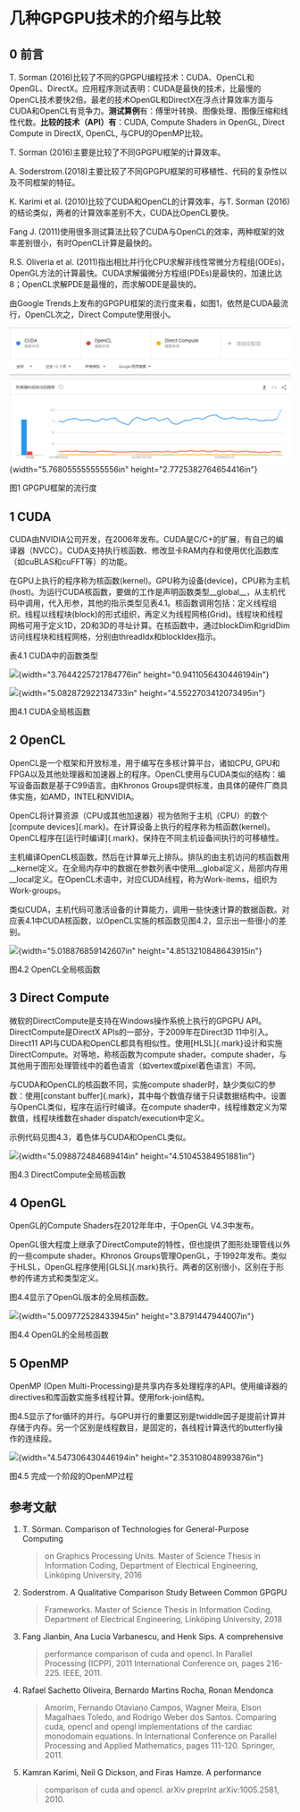 # 几种GPGPU技术的介绍与比较

## 0 前言

T. Sorman
(2016)比较了不同的GPGPU编程技术：CUDA、OpenCL和OpenGL、DirectX。应用程序测试表明：CUDA是最快的技术，比最慢的OpenCL技术要快2倍。最老的技术OpenGL和DirectX在浮点计算效率方面与CUDA和OpenCL有竞争力。**测试算例**有：傅里叶转换、图像处理、图像压缩和线性代数。**比较的技术（API）有**：CUDA,
Compute Shaders in OpenGL, Direct Compute in DirectX, OpenCL,
与CPU的OpenMP比较。

T. Sorman (2016)主要是比较了不同GPGPU框架的计算效率。

A.
Soderstrom.(2018)主要比较了不同GPGPU框架的可移植性、代码的复杂性以及不同框架的特征。

K. Karimi et al. (2010)比较了CUDA和OpenCL的计算效率，与T. Sorman
(2016)的结论类似，两者的计算效率差别不大，CUDA比OpenCL要快。

Fang J.
(2011)使用很多测试算法比较了CUDA与OpenCL的效率，两种框架的效率差别很小，有时OpenCL计算是最快的。

R.S. Oliveria et al.
(2011)指出相比并行化CPU求解非线性常微分方程组(ODEs)，OpenGL方法的计算最快。CUDA求解偏微分方程组(PDEs)是最快的，加速比达8；OpenCL求解PDE是最慢的，而求解ODE是最快的。

由Google
Trends上发布的GPGPU框架的流行度来看，如图1，依然是CUDA最流行，OpenCL次之，Direct
Compute使用很小。

![](./media/image1.png){width="5.768055555555556in"
height="2.7725382764654416in"}

图1 GPGPU框架的流行度

## 1 CUDA

CUDA由NVIDIA公司开发，在2006年发布。CUDA是C/C+的扩展，有自己的编译器（NVCC）。CUDA支持执行核函数、修改显卡RAM内存和使用优化函数库（如cuBLAS和cuFFT等）的功能。

在GPU上执行的程序称为核函数(kernel)。GPU称为设备(device)，CPU称为主机(host)。为运行CUDA核函数，要做的工作是声明函数类型\_\_global\_\_，从主机代码中调用，代入形参，其他的指示类型见表4.1。核函数调用包括：定义线程组织。线程以线程块(block)的形式组织，再定义为线程网格(Grid)。线程块和线程网格可用于定义1D，2D和3D的寻址计算。在核函数中，通过blockDim和gridDim访问线程块和线程网格，分别由threadIdx和blockIdex指示。

表4.1 CUDA中的函数类型

![](./media/image2.emf){width="3.7644225721784776in"
height="0.9411056430446194in"}

![](./media/image3.emf){width="5.082872922134733in"
height="4.5522703412073495in"}

图4.1 CUDA全局核函数

## 2 OpenCL

OpenCL是一个框架和开放标准，用于编写在多核计算平台，诸如CPU,
GPU和FPGA以及其他处理器和加速器上的程序。OpenCL使用与CUDA类似的结构：编写设备函数是基于C99语言。由Khronos
Groups提供标准，由具体的硬件厂商具体实施，如AMD，INTEL和NVIDIA。

OpenCL将计算资源（CPU或其他加速器）视为依附于主机（CPU）的数个[compute
devices]{.mark}。在计算设备上执行的程序称为核函数(kernel)。OpenCL程序在[运行时编译]{.mark}，保持在不同主机设备间执行的可移植性。

主机编译OpenCL核函数，然后在计算单元上排队。排队的由主机访问的核函数用\_\_kernel定义。在全局内存中的数据在参数列表中使用\_\_global定义，局部内存用\_\_local定义。在OpenCL术语中，对应CUDA线程，称为Work-items，组织为Work-groups。

类似CUDA，主机代码可激活设备的计算能力，调用一些快速计算的数据函数。对应表4.1中CUDA核函数，以OpenCL实施的核函数见图4.2，显示出一些很小的差别。

![](./media/image4.emf){width="5.018876859142607in"
height="4.8513210848643915in"}

图4.2 OpenCL全局核函数

## 3 Direct Compute

微软的DirectCompute是支持在Windows操作系统上执行的GPGPU
API。DirectCompute是DirectX APIs的一部分，于2009年在Direct3D
11中引入。Direct11
API与CUDA和OpenCL都具有相似性。使用[HLSL]{.mark}设计和实施DirectCompute。对等地，称核函数为compute
shader。compute
shader，与其他用于图形处理管线中的着色语言（如vertex或pixel着色语言）不同。

与CUDA和OpenCL的核函数不同，实施compute
shader时，缺少类似C的参数：使用[constant
buffer]{.mark}，其中每个数值存储于只读数据结构中。设置与OpenCL类似，程序在运行时编译。在compute
shader中，线程维数定义为常数值，线程块维数在shader
dispatch/execution中定义。

示例代码见图4.3，着色体与CUDA和OpenCL类似。

![](./media/image5.emf){width="5.098872484689414in"
height="4.51045384951881in"}

图4.3 DirectCompute全局核函数

## 4 OpenGL

OpenGL的Compute Shaders在2012年年中，于OpenGL V4.3中发布。

OpenGL很大程度上继承了DirectCompute的特性，但也提供了图形处理管线以外的一些compute
shader。Khronos
Groups管理OpenGL，于1992年发布。类似于HLSL，OpenGL程序使用[GLSL]{.mark}执行。两者的区别很小，区别在于形参的传递方式和类型定义。

图4.4显示了OpenGL版本的全局核函数。

![](./media/image6.emf){width="5.009772528433945in"
height="3.8791447944007in"}

图4.4 OpenGL的全局核函数

## 5 OpenMP

OpenMP (Open
Multi-Processing)是共享内存多处理程序的API。使用编译器的directives和库函数实施多线程计算。使用fork-join结构。

图4.5显示了for循环的并行。与GPU并行的重要区别是twiddle因子是提前计算并存储于内存。另一个区别是线程数目，是固定的，各线程计算迭代的butterfly操作的连续段。

![](./media/image7.emf){width="4.547306430446194in"
height="2.353108048993876in"}

图4.5 完成一个阶段的OpenMP过程

## 参考文献

1.  T. Sörman. Comparison of Technologies for General-Purpose Computing
    > on Graphics Processing Units. Master of Science Thesis in
    > Information Coding, Department of Electrical Engineering,
    > Linköping University, 2016

2.  Soderstrom. A Qualitative Comparison Study Between Common GPGPU
    > Frameworks. Master of Science Thesis in Information Coding,
    > Department of Electrical Engineering, Linköping University, 2018

3.  Fang Jianbin, Ana Lucia Varbanescu, and Henk Sips. A comprehensive
    > performance comparison of cuda and opencl. In Parallel Processing
    > (ICPP), 2011 International Conference on, pages 216-225. IEEE,
    > 2011.

4.  Rafael Sachetto Oliveira, Bernardo Martins Rocha, Ronan Mendonca
    > Amorim, Fernando Otaviano Campos, Wagner Meira, Elson Magalhaes
    > Toledo, and Rodrigo Weber dos Santos. Comparing cuda, opencl and
    > opengl implementations of the cardiac monodomain equations. In
    > International Conference on Parallel Processing and Applied
    > Mathematics, pages 111-120. Springer, 2011.

5.  Kamran Karimi, Neil G Dickson, and Firas Hamze. A performance
    > comparison of cuda and opencl. arXiv preprint arXiv:1005.2581,
    > 2010.
